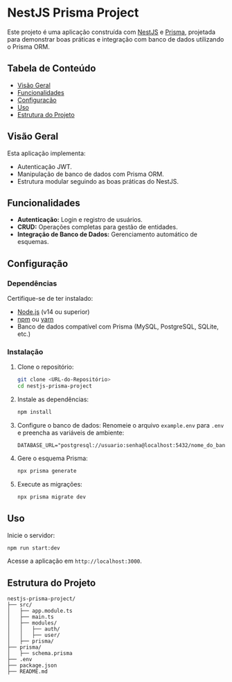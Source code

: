 # NestJS Prisma Project

Este projeto é uma aplicação construída com [NestJS](https://nestjs.com/) e [Prisma](https://www.prisma.io/), projetada para demonstrar boas práticas e integração com banco de dados utilizando o Prisma ORM.

## Tabela de Conteúdo

- [Visão Geral](#visão-geral)
- [Funcionalidades](#funcionalidades)
- [Configuração](#configuração)
- [Uso](#uso)
- [Estrutura do Projeto](#estrutura-do-projeto)

## Visão Geral

Esta aplicação implementa:

- Autenticação JWT.
- Manipulação de banco de dados com Prisma ORM.
- Estrutura modular seguindo as boas práticas do NestJS.

## Funcionalidades

- **Autenticação:** Login e registro de usuários.
- **CRUD:** Operações completas para gestão de entidades.
- **Integração de Banco de Dados:** Gerenciamento automático de esquemas.

## Configuração

### Dependências

Certifique-se de ter instalado:

- [Node.js](https://nodejs.org/) (v14 ou superior)
- [npm](https://www.npmjs.com/) ou [yarn](https://yarnpkg.com/)
- Banco de dados compatível com Prisma (MySQL, PostgreSQL, SQLite, etc.)

### Instalação

1. Clone o repositório:

   ```bash
   git clone <URL-do-Repositório>
   cd nestjs-prisma-project
   ```

2. Instale as dependências:

   ```bash
   npm install
   ```

3. Configure o banco de dados:
   Renomeie o arquivo `example.env` para `.env` e preencha as variáveis de ambiente:

   ```env
   DATABASE_URL="postgresql://usuario:senha@localhost:5432/nome_do_banco"
   ```

4. Gere o esquema Prisma:

   ```bash
   npx prisma generate
   ```

5. Execute as migrações:

   ```bash
   npx prisma migrate dev
   ```

## Uso

Inicie o servidor:

```bash
npm run start:dev
```

Acesse a aplicação em `http://localhost:3000`.

## Estrutura do Projeto

```
nestjs-prisma-project/
├── src/
│   ├── app.module.ts
│   ├── main.ts
│   ├── modules/
│   │   ├── auth/
│   │   ├── user/
│   ├── prisma/
├── prisma/
│   ├── schema.prisma
├── .env
├── package.json
├── README.md
```

